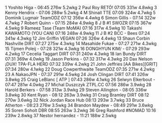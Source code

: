   1  Yoshito Higa  -  06:45    276w  5.2wkg
  2  Paul Roy  RETÓ!  07:05    331w  4.8wkg
  3  Kenny Hendrix  -  07:06    288w  5.2wkg
  4  M Shinall  TTE  07:09    324w  4.7wkg
  5  Dominik Lugmair  TeamODZ  07:12    356w  4.4wkg
  6  Simon Gillis  -  07:14    322w  4.7wkg
  7  Robert Quinn  -  07:15    284w  4.9wkg
  8  J B #1  SWOZR  07:15    367w  4.5wkg
  9  Rameez Tase  (Team MoMA)    07:16    317w  4.5wkg
 10  Takashi KAWAMOTO  (YOU CAN)    07:16    248w  4.9wkg
 11  J B #2  BCC - Bees  07:24    341w  4.3wkg
 12  Jim Griffin  VEGAN  07:26    326w  4.4wkg
 13  Shaun Corbin Nashville  DIRT  07:27    275w  4.3wkg
 14  Masahide Fukae  -  07:27    271w  4.3wkg
 15  Tijmen Poleij  -  07:28    321w  4.3wkg
 16  DONGHYUN KIM/  -  07:29    293w  4.2wkg
 17  Cecelia Taggart  DIRT  07:31    240w  4.3wkg
 18  Ian Bundy  DIRT  07:31    369w  4.0wkg
 19  Jason Perkins  -  07:32    317w  4.3wkg
 20  Dax Nelson  ¡DUX! TPA-FLA HERD  07:32    339w  4.2wkg
 21  John Jeffries  [AA Bikes][GRIT]  07:34    280w  4.1wkg
 22  Doug Cowperthwaite  TeamODZ  07:35    271w  4.2wkg
 23  A NakaoJPN  -  07:37    291w  4.5wkg
 24  Josh Clingan  DIRT  07:41    326w  3.8wkg
 25  Craig LeBlanc  [ ATP ]  07:43    286w  4.1wkg
 26  Selwyn Elkerbout  -  07:47    281w  4.0wkg
 27  Michal Duszczyk  ZTPL.CC  07:56    286w  3.9wkg
 28  Harold Berkers  -  07:58    313w  3.9wkg
 29  Steven Allington  -  08:05    336w  3.8wkg
 30  Kent Ryan  -  08:12    263w  3.9wkg
 31  Craig Bramley  DIRT  08:12    270w  3.6wkg
 32  Nick Jordan  Race Hub  08:13    293w  3.7wkg
 33  Bruce Atherton  -  08:23    276w  3.5wkg
 34  Brandon Maydew  -  08:49    291w  3.6wkg
 35  Soren Soholt  DBR  08:55    263w  3.2wkg
 36  Greg Rashford  #NOMAD  10:16    239w  2.8wkg
 37  Nestor hernandez  -  11:21    188w  2.5wkg
